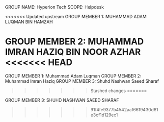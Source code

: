GROUP NAME: Hyperion Tech
SCOPE: Helpdesk

<<<<<<< Updated upstream
GROUP MEMBER 1: MUHAMMAD ADAM LUQMAN BIN HAMZAH

GROUP MEMBER 2: MUHAMMAD IMRAN HAZIQ BIN NOOR AZHAR
<<<<<<< HEAD
=======
GROUP MEMBER 1: Muhammad Adam Luqman
GROUP MEMBER 2: Muhammad Imran Haziq
GROUP MEMBER 3: Shuhd Nashwan Saeed Sharaf
>>>>>>> Stashed changes
=======

GROUP MEMBER 3: SHUHD NASHWAN SAEED SHARAF
>>>>>>> 91f4fe9377b4542aaf6619430d81e3cf1d129ec1
